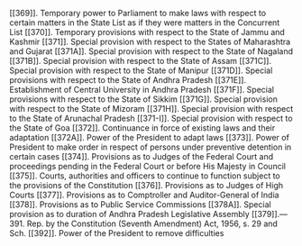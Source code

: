 [[369]]. Temporary power to Parliament to make laws with respect to certain matters in the State List as if they were matters in the Concurrent List
[[370]]. Temporary provisions with respect to the State of Jammu and Kashmir
[[371]]. Special provision with respect to the States of Maharashtra and Gujarat
[[371A]]. Special provision with respect to the State of Nagaland
[[371B]]. Special provision with respect to the State of Assam
[[371C]]. Special provision with respect to the State of Manipur
[[371D]]. Special provisions with respect to the State of Andhra Pradesh
[[371E]]. Establishment of Central University in Andhra Pradesh
[[371F]]. Special provisions with respect to the State of Sikkim
[[371G]]. Special provision with respect to the State of Mizoram
[[371H]]. Special provision with respect to the State of Arunachal Pradesh
[[371-I]]. Special provision with respect to the State of Goa
[[372]]. Continuance in force of existing laws and their adaptation
[[372A]]. Power of the President to adapt laws
[[373]]. Power of President to make order in respect of persons under preventive detention in certain cases
[[374]]. Provisions as to Judges of the Federal Court and proceedings pending in the Federal Court or before His Majesty in Council
[[375]]. Courts, authorities and officers to continue to function subject to the provisions of the Constitution
[[376]]. Provisions as to Judges of High Courts
[[377]]. Provisions as to Comptroller and Auditor-General of India
[[378]]. Provisions as to Public Service Commissions
[[378A]]. Special provision as to duration of Andhra Pradesh Legislative Assembly
[[379]].—391. Rep. by the Constitution (Seventh Amendment) Act, 1956, s. 29 and Sch.
[[392]]. Power of the President to remove difficulties